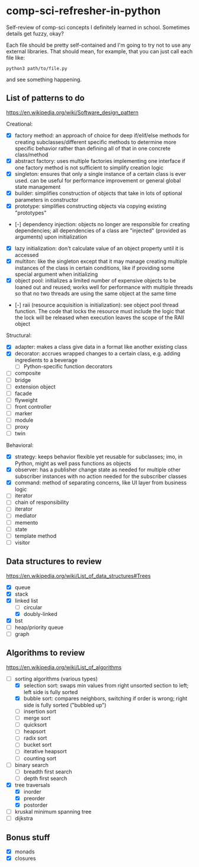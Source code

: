 # comp-sci-refresher-in-python
Self-review of comp-sci concepts I definitely learned in school. Sometimes details get fuzzy, okay?

Each file should be pretty self-contained and I'm going to try not to use any external libraries. That should mean, for example, that you can just call each file like:

```
python3 path/to/file.py
```

and see something happening.

## List of patterns to do

https://en.wikipedia.org/wiki/Software_design_pattern

Creational:

- [x] factory method: an approach of choice for deep if/elif/else methods for creating subclasses/different specific methods to determine more specific behavior rather than defining all of that in one concrete class/method
- [x] abstract factory: uses multiple factories implementing one interface if one factory method is not sufficient to simplify creation logic
- [x] singleton: ensures that only a single instance of a certain class is ever used. can be useful for performance improvement or general global state management
- [x] builder: simplifies construction of objects that take in lots of optional parameters in constructor
- [x] prototype: simplifies constructing objects via copying existing "prototypes"
- [-] dependency injection: objects no longer are responsible for creating dependencies; all dependencies of a class are "injected" (provided as arguments) upon initialization
- [x] lazy initialization: don't calculate value of an object property until it is accessed
- [x] multiton: like the singleton except that it may manage creating multiple instances of the class in certain conditions, like if providing some special argument when initializing
- [x] object pool: initializes a limited number of expensive objects to be loaned out and reused; works well for performance with multiple threads so that no two threads are using the same object at the same time
- [-] raii (resource acquisition is initialization): see object pool thread function. The code that locks the resource must include the logic that the lock will be released when execution leaves the scope of the RAII object

Structural:

- [x] adapter: makes a class give data in a format like another existing class
- [x] decorator: accrues wrapped changes to a certain class, e.g. adding ingredients to a beverage
    - [ ] Python-specific function decorators
- [ ] composite
- [ ] bridge
- [ ] extension object
- [ ] facade
- [ ] flyweight
- [ ] front controller
- [ ] marker
- [ ] module
- [ ] proxy
- [ ] twin

Behavioral:

- [x] strategy: keeps behavior flexible yet reusable for subclasses; imo, in Python, might as well pass functions as objects
- [x] observer: has a publisher change state as needed for multiple other subscriber instances with no action needed for the subscriber classes
- [x] command: method of separating concerns, like UI layer from business logic
- [ ] iterator
- [ ] chain of responsibility
- [ ] iterator
- [ ] mediator
- [ ] memento
- [ ] state
- [ ] template method
- [ ] visitor

## Data structures to review

https://en.wikipedia.org/wiki/List_of_data_structures#Trees

- [x] queue
- [x] stack
- [x] linked list
    - [ ] circular
    - [x] doubly-linked
- [x] bst
- [ ] heap/priority queue
- [ ] graph

## Algorithms to review

https://en.wikipedia.org/wiki/List_of_algorithms

- [ ] sorting algorithms (various types)
    - [x] selection sort: swaps min values from right unsorted section to left; left side is fully sorted
    - [x] bubble sort: compares neighbors, switching if order is wrong; right side is fully sorted ("bubbled up")
    - [ ] insertion sort
    - [ ] merge sort
    - [ ] quicksort
    - [ ] heapsort
    - [ ] radix sort
    - [ ] bucket sort
    - [ ] iterative heapsort
    - [ ] counting sort
- [ ] binary search
    - [ ] breadth first search
    - [ ] depth first search
- [x] tree traversals
    - [x] inorder
    - [x] preorder
    - [x] postorder
- [ ] kruskal minimum spanning tree
- [ ] dijkstra

## Bonus stuff

- [x] monads
- [x] closures

